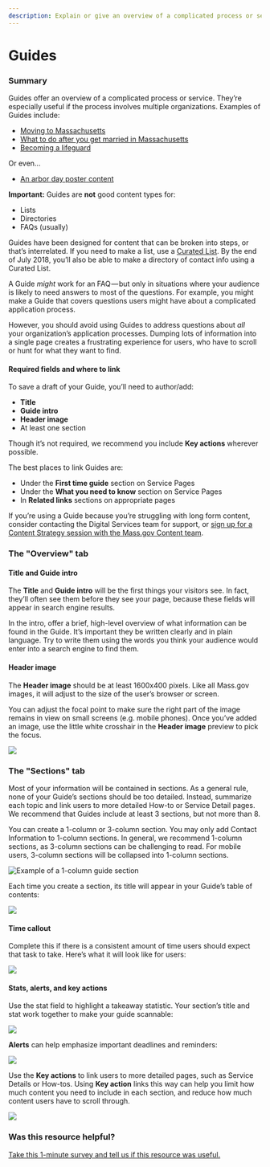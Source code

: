 ```yaml
---
description: Explain or give an overview of a complicated process or service.
---
```


# Guides

### Summary

Guides offer an overview of a complicated process or service. They’re especially useful if the process involves multiple organizations. Examples of Guides include:

* [Moving to Massachusetts](https://mayflower.digital.mass.gov/?p=pages-guide)
* [What to do after you get married in Massachusetts](https://www.mass.gov/guides/getting-married-in-massachusetts-after-the-wedding)
* [Becoming a lifeguard](https://www.mass.gov/guides/dcr-lifeguarding)

Or even…

* [An arbor day poster content](https://www.mass.gov/guides/annual-arbor-day-poster-contest)

**Important:** Guides are **not** good content types for:

* Lists
* Directories
* FAQs \(usually\)

Guides have been designed for content that can be broken into steps, or that’s interrelated. If you need to make a list, use a [Curated List](curated-lists/). By the end of July 2018, you’ll also be able to make a directory of contact info using a Curated List.

A Guide _might_ work for an FAQ — but only in situations where your audience is likely to need answers to most of the questions. For example, you might make a Guide that covers questions users might have about a complicated application process.

However, you should avoid using Guides to address questions about _all_ your organization’s application processes. Dumping lots of information into a single page creates a frustrating experience for users, who have to scroll or hunt for what they want to find.

#### **Required fields and where to link**

To save a draft of your Guide, you’ll need to author/add:

* **Title**
* **Guide intro**
* **Header image**
* At least one section

Though it’s not required, we recommend you include **Key actions** wherever possible.

The best places to link Guides are:

* Under the **First time guide** section on Service Pages
* Under the **What you need to know** section on Service Pages
* In **Related links** sections on appropriate pages

If you’re using a Guide because you’re struggling with long form content, consider contacting the Digital Services team for support, or [sign up for a Content Strategy session with the Mass.gov Content team](../get-help-from-the-mass.gov-team/content-strategy-session.md).

### The "Overview" tab

#### Title and Guide intro

The **Title** and **Guide intro** will be the first things your visitors see. In fact, they’ll often see them before they see your page, because these fields will appear in search engine results. 

In the intro, offer a brief, high-level overview of what information can be found in the Guide. It’s important they be written clearly and in plain language. Try to write them using the words you think your audience would enter into a search engine to find them.

#### Header image

The **Header image** should be at least 1600x400 pixels. Like all Mass.gov images, it will adjust to the size of the user’s browser or screen.

You can adjust the focal point to make sure the right part of the image remains in view on small screens \(e.g. mobile phones\). Once you’ve added an image, use the little white crosshair in the **Header image** preview to pick the focus.

![](https://cdn-images-1.medium.com/max/1000/1*JIu-zYf7UcgUhsuWtX4ZDw.jpeg)

### The "Sections" tab

Most of your information will be contained in sections. As a general rule, none of your Guide’s sections should be too detailed. Instead, summarize each topic and link users to more detailed How-to or Service Detail pages. We recommend that Guides include at least 3 sections, but not more than 8.

You can create a 1-column or 3-column section. You may only add Contact Information to 1-column sections. In general, we recommend 1-column sections, as 3-column sections can be challenging to read. For mobile users, 3-column sections will be collapsed into 1-column sections.



![Example of a 1-column guide section](https://cdn-images-1.medium.com/max/800/1*gjaMpobXTxZH9PfH1VrlZQ.jpeg)

Each time you create a section, its title will appear in your Guide’s table of contents:

![](https://cdn-images-1.medium.com/max/800/1*IEvcq0P02K2EHhNNUV-6CQ.jpeg)

#### Time callout

Complete this if there is a consistent amount of time users should expect that task to take. Here’s what it will look like for users:



![](https://cdn-images-1.medium.com/max/800/1*ZohoTkl2Kt6fsKMclRQ6yQ.jpeg)

#### Stats, alerts, and key actions

Use the stat field to highlight a takeaway statistic. Your section’s title and stat work together to make your guide scannable:



![](https://cdn-images-1.medium.com/max/800/1*_71eLE0UML35_80GUUr-jA.jpeg)

**Alerts** can help emphasize important deadlines and reminders:



![](https://cdn-images-1.medium.com/max/800/1*uEay-olFqZhZyxDQr4x4ZQ.jpeg)

Use the **Key actions** to link users to more detailed pages, such as Service Details or How-tos. Using **Key action** links this way can help you limit how much content you need to include in each section, and reduce how much content users have to scroll through.



![](https://cdn-images-1.medium.com/max/800/1*Ov4PPwAr4Y80Xj4yLm5IGw.jpeg)

### Was this resource helpful?

[Take this 1-minute survey and tell us if this resource was useful.](https://massgov.formstack.com/forms/resource_library_feedback?Article=Guides)

